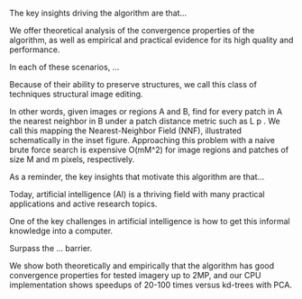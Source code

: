 The key insights driving the algorithm are that...

We offer theoretical analysis of the convergence properties of the algorithm, as well as empirical and practical evidence for its high quality and performance.

In each of these scenarios, ...

Because of their ability to preserve structures, we call this class of techniques structural image editing.

In other words, given images or regions A and B, find for every patch in A the nearest neighbor in B under a patch distance metric such as L p . We call this mapping the Nearest-Neighbor Field \(NNF\), illustrated schematically in the inset figure. Approaching this problem with a naive brute force search is expensive O\(mM^2\) for image regions and patches of size M and m pixels, respectively.

As a reminder, the key insights that motivate this algorithm are that...

Today, artificial intelligence \(AI\) is a thriving field with many practical applications and active research topics.

One of the key challenges in artificial intelligence is how to get this informal knowledge into a computer.

Surpass the ... barrier.

We show both theoretically and empirically that the algorithm has good convergence properties for tested imagery up to 2MP, and our CPU implementation shows speedups of 20-100 times versus kd-trees with PCA.

